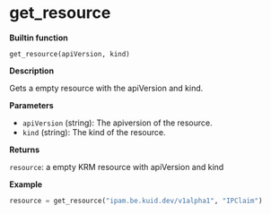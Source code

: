 # get_resource

**Builtin function**

`get_resource(apiVersion, kind)`

**Description**

Gets a empty resource with the apiVersion and kind.

**Parameters**

- `apiVersion` (string): The apiversion of the resource.
- `kind` (string): The kind of the resource.

**Returns**

`resource`: a empty KRM resource with apiVersion and kind

**Example**

```python
resource = get_resource("ipam.be.kuid.dev/v1alpha1", "IPClaim")
```